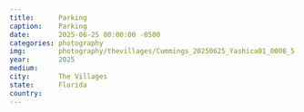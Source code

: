 ```yaml
---
title:  	Parking
caption:	Parking
date:   	2025-06-25 00:00:00 -0500
categories: photography
img:		photography/thevillages/Cummings_20250625_Yashica01_0008_5.jpg
year:		2025
medium:
city:		The Villages
state:		Florida
country:
---
```

